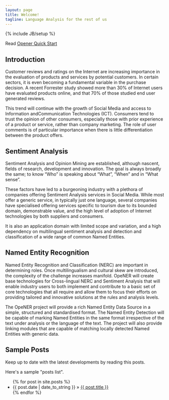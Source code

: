 ```yaml
---
layout: page
title: Welcome!
tagline: Language Analysis for the rest of us
---
```

{% include JB/setup %}

Read [Opener Quick Start]()

## Introduction

Customer reviews and ratings on the Internet are increasing importance in the evaluation of products and services by potential customers. In certain sectors, it is even becoming a fundamental variable in the purchase decision. A recent Forrester study showed more than 30% of Internet users have evaluated products online, and that 70% of those studied end user generated reviews.

This trend will continue with the growth of Social Media and access to Information andCommunication Technologies (ICT). Consumers tend to trust the opinion of other consumers, especially those with prior experience of a product or service, rather than company marketing. The role of user comments is of particular importance when there is little differentiation between the product offers.

## Sentiment Analysis

Sentiment Analysis and Opinion Mining are established, although nascent, fields of research, development and innovation. The goal is always broadly the same; to know “Who” is speaking about “What”, “When” and in “What sense”.

These factors have led to a burgeoning industry with a plethora of companies offering Sentiment Analysis services in Social Media. While most offer a generic service, in typically just one language, several companies have specialised offering services specific to tourism due to its bounded domain, demonstrable value, and the high level of adoption of Internet technologies by both suppliers and consumers.

It is also an application domain with limited scope and variation, and a high dependency on multilingual sentiment analysis and detection and classification of a wide range of common Named Entities.

## Named Entity Recognition

Named Entity Recognition and Classification (NERC) are important in determining roles. Once multilingualism and cultural skew are introduced, the complexity of the challenge increases manifold. OpeNER will create base technologies for Cross-lingual NERC and Sentiment Analysis that will enable industry users to both implement and contribute to a basic set of core technologies that all require and allow them to focus their efforts on providing tailored and innovative solutions at the rules and analysis levels.

The OpeNER project will provide a rich Named Entity Data Source in a simple, structured and standardised format. The Named Entity Detection will be capable of marking Named Entities in the same format irrespective of the text under analysis or the language of the text. The project will also provide linking modules that are capable of matching locally detected Named Entities with generic data.

## Sample Posts

Keep up to date with the latest developments by reading this posts.

Here's a sample "posts list".

<ul class="posts">
  {% for post in site.posts %}
    <li><span>{{ post.date | date_to_string }}</span> &raquo; <a href="{{ BASE_PATH }}{{ post.url }}">{{ post.title }}</a></li>
  {% endfor %}
</ul>

